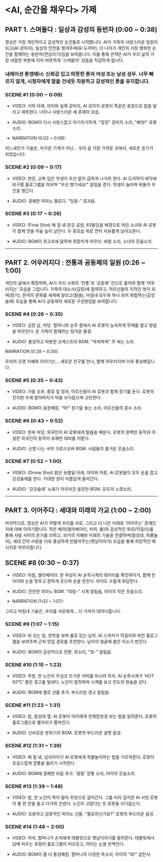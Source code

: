 # <AI, 순간을 채우다> 가제

## PART 1. 스며들다 : 일상과 감성의 동반자 (0:00 ~ 0:38)

영상은 가장 개인적이고 감성적인 순간들로 시작합니다. AI가 가족의 사랑스러운 일원이 되고(AI 강아지), 일상의 안전을 챙겨주며(AI 도어락), 더 나아가 개인의 가장 행복한 순간을 함께하는 동반자(연날리기)임을 보여줍니다. 이를 통해 관객은 AI가 우리 삶의 가장 내밀한 부분에 이미 따뜻하게 '스며들어' 있음을 직감하게 됩니다.

### 내레이션 톤앤매너: 신뢰감 있고 따뜻한 톤의 여성 또는 남성 성우. 너무 빠르지 않게, 시청자에게 말을 건네듯 차분하고 감성적인 톤을 유지합니다.

### SCENE #1 (0:00 ~ 0:09)

- VIDEO: 식탁 아래, 아이와 실제 강아지, AI 강아지 로봇이 똑같은 표정으로 밥을 달라고 재촉한다. 너무나 사랑스러운 세 존재의 모습.

- AUDIO: BGM이 다시 사랑스럽고 아기자기하게. "낑낑" 강아지 소리, "삐빗!" 로봇 소리.

- NARRATION (0:02 ~ 0:08):

어느새인가 기술은,
차가운 기계가 아닌...
우리 삶 가장 가까운 곳에서, 새로운 온기가 되었습니다.


### SCENE #2 (0:09 ~ 0:17)

- VIDEO: 현관, 교복 입은 학생이 우산 없이 급하게 나가려 한다. AI 도어락이 바닥에 비구름 홀로그램을 띄우며 "우산 챙기세요!" 알림을 준다. 학생이 놀라며 뒤돌아 우산을 챙긴다.

- AUDIO: 경쾌한 피아노 멜로디. "딩동-" 효과음.


### SCENE #3 (0:17 ~ 0:26)

- VIDEO: (Final Shot) 해 질 녘 한강 공원, 63빌딩을 배경으로 어린 소녀와 AI 로봇이 함께 연을 하늘 높이 날린다. 두 뒷모습 위로 연이 자유롭게 날아오른다.

- AUDIO: BGM이 최고조에 달하며 희망차게 마무리. 바람 소리, 소녀의 웃음소리.

---

## PART 2. 어우러지다 : 전통과 공동체의 일원 (0:26 ~ 1:00)

개인의 삶에서 확장하여, AI가 우리 사회의 '전통'과 '공동체' 안으로 들어와 함께 '어우러지는' 모습을 그립니다. 가족의 대소사(김장)에 참여하고, 어르신들의 지적인 벗이 되며(장기), 한국의 문화를 세계에 알리고(탈춤), 마침내 모두와 하나 되어 화합하는(강강술래) 모습을 통해 AI가 공동체의 새로운 구성원임을 보여줍니다.

### SCENE #4 (0:26 ~ 0:35)

- VIDEO: 김장 날, 마당. 할머니와 손주 곁에서 AI 로봇이 능숙하게 무채를 썰고 양념을 버무린다. 온 가족이 함께하는 정겨운 풍경.

- AUDIO: 풍성하고 따뜻한 오케스트라 BGM. "쓱싹쓱싹" 무 써는 소리.

NARRATION (0:28 ~ 0:34):

우리의 오랜 지혜와 이야기는...
새로운 친구를 만나,
함께 어우러지며 더욱 풍성해집니다.


### SCENE #5 (0:35 ~ 0:43)

- VIDEO: 가을 오후, 종묘 앞 정자. 어르신들이 AI 로봇과 함께 장기를 둔다. 로봇의 진지한 수에 할아버지가 턱을 쓰다듬으며 고민한다.

- AUDIO: BGM이 웅장해짐. "탁!" 장기알 놓는 소리, 어르신들의 훈수 소리.


### SCENE #6 (0:43 ~ 0:52)

- VIDEO: 한옥 마당, 외국인이 AI 로봇에게 탈춤을 배운다. 로봇의 완벽한 동작과 어설픈 외국인의 동작이 유쾌한 대비를 이룬다.

- AUDIO: 신명 나는 국악 크로스오버 BGM. 사람들의 즐거운 웃음소리.


### SCENE #7 (0:52 ~ 1:00)

- VIDEO: (Drone Shot) 밝은 보름달 아래, 아이와 어른, AI 로봇들이 모두 손을 잡고 강강술래를 한다. 거대한 원이 아름답게 돌아간다.

- AUDIO: '강강술래' 노래가 어우러진 웅장한 BGM. 모두의 노랫소리.

---

## PART 3. 이어주다 : 세대와 미래의 가교 (1:00 ~ 2:00)
마지막으로, 영상은 AI가 어떻게 우리를 서로, 그리고 더 나은 미래로 '이어주는' 존재인지에 대해 이야기합니다. 작은 배려(엘리베이터, 커피, 물)와 감성적인 위로(막걸리)를 통해 사람 사이의 온기를 더하고, 과거의 지혜와 미래의 기술을 연결하며(첨성대, 쥐불놀이), 세대 간의 사랑을 더욱 풍성하게 만들어주는(옛날이야기) 모습을 통해 희망적인 메시지로 마무리합니다.

## SCENE #8 (0:30 ~ 0:37)

- VIDEO: 아침, 엘리베이터. 한 여성이 AI 손목시계의 데이터를 확인하다가, 함께 탄 아이와 눈을 맞추고 환하게 웃으며 손을 흔든다. 아이도 수줍게 화답한다.

- AUDIO: 잔잔한 피아노 BGM. "띠링-" 시계 알림음, 아이의 작은 웃음소리.

- NARRATION (1:02 ~ 1:07):

그리고 마침내 기술은,
우리를 서로에게... 더 가까이 데려다줍니다.


### SCENE #9 (1:07 ~ 1:15)

- VIDEO: 비 오는 밤, 창밖을 보며 홀로 있는 남자. AI 스피커가 막걸리와 파전 홀로그램을 보여주며 근처 맛집 경로를 추천한다. 남자의 얼굴에 옅은 미소가 번진다.

- AUDIO: BGM이 감성적으로 전환. 빗소리, "띵-" 알림음.


### SCENE #10 (1:15 ~ 1:23)

- VIDEO: 주방, 한 노인이 무심코 뜨거운 커피를 마시려 하자, AI 손목시계가 'HOT 92°C' 붉은 경고를 빛낸다. 노인이 멈칫하며 시계를 보고 안도의 한숨을 쉰다.

- AUDIO: BGM에 첼로 선율 추가. 부드러운 경고 알림음.


### SCENE #11 (1:23 ~ 1:31)

- VIDEO: 밤, 첨성대 옆. AI 로봇이 아이에게 천체망원경 보는 법을 알려준다. 로봇의 홀로그램으로 별자리가 펼쳐진다.

- AUDIO: 신비로운 분위기의 BGM. 로봇의 부드러운 설명 음성.


### SCENE #12 (1:31 ~ 1:39)

- VIDEO: 해 질 녘, 남자아이가 AI 로봇에게 쥐불놀이하는 법을 가르쳐준다. 로봇이 조심스럽게 깡통을 돌리기 시작한다.

- AUDIO: BGM에 경쾌한 리듬 추가. '휭휭' 깡통 소리, 아이의 웃음소리.


### SCENE #13 (1:39 ~ 1:48)

- VIDEO: 밤, 한 노인이 목이 말라 주방으로 걸어간다. 그를 미리 감지한 AI 서빙 로봇이 물 한 잔을 들고 다가와 건넨다. 노인이 고맙다는 듯 로봇을 쓰다듬는다.

- AUDIO: 조용하고 감동적인 피아노 선율. "필요하신가요?" 로봇의 부드러운 음성.


### SCENE #14 (1:48 ~ 2:00)

- VIDEO: 저녁, 할머니가 손자에게 태블릿으로 옛날이야기를 들려준다. 태블릿에서 담배 피우는 호랑이 홀로그램이 떠오르고, 아이는 눈을 반짝인다.

- AUDIO: BGM이 좀 더 풍성해짐. 할머니의 다정한 목소리, 아이의 "와!" 감탄사.


